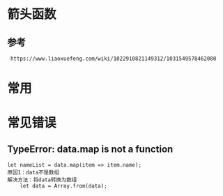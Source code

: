 # 箭头函数

## 参考

```
 https://www.liaoxuefeng.com/wiki/1022910821149312/1031549578462080
```

# 常用

# 常见错误

## TypeError: data.map is not a function

```
let nameList = data.map(item => item.name);
原因1：data不是数组
解决方法：将data转换为数组
	let data = Array.from(data);
```

